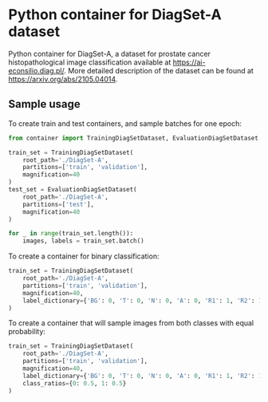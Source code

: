 # Python container for DiagSet-A dataset 

Python container for DiagSet-A, a dataset for prostate cancer histopathological image classification available at https://ai-econsilio.diag.pl/. More detailed description of the dataset can be found at https://arxiv.org/abs/2105.04014.

## Sample usage

To create train and test containers, and sample batches for one epoch:

```python
from container import TrainingDiagSetDataset, EvaluationDiagSetDataset

train_set = TrainingDiagSetDataset(
    root_path='./DiagSet-A',
    partitions=['train', 'validation'],
    magnification=40
)
test_set = EvaluationDiagSetDataset(
    root_path='./DiagSet-A',
    partitions=['test'],
    magnification=40
)

for _ in range(train_set.length()):
    images, labels = train_set.batch()
```

To create a container for binary classification:

```python
train_set = TrainingDiagSetDataset(
    root_path='./DiagSet-A',
    partitions=['train', 'validation'],
    magnification=40,
    label_dictionary={'BG': 0, 'T': 0, 'N': 0, 'A': 0, 'R1': 1, 'R2': 1, 'R3': 1, 'R4': 1, 'R5': 1}
)
```

To create a container that will sample images from both classes with equal probability:

```python
train_set = TrainingDiagSetDataset(
    root_path='./DiagSet-A',
    partitions=['train', 'validation'],
    magnification=40,
    label_dictionary={'BG': 0, 'T': 0, 'N': 0, 'A': 0, 'R1': 1, 'R2': 1, 'R3': 1, 'R4': 1, 'R5': 1},
    class_ratios={0: 0.5, 1: 0.5}
)
```
